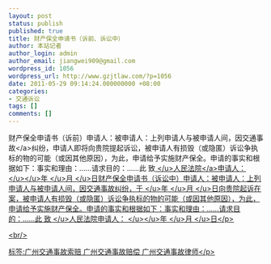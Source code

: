 ```yaml
---
layout: post
status: publish
published: true
title: 财产保全申请书（诉前、诉讼中）
author: 本站记者
author_login: admin
author_email: jiangwei909@gmail.com
wordpress_id: 1056
wordpress_url: http://www.gzjtlaw.com/?p=1056
date: 2011-05-29 09:14:24.000000000 +08:00
categories:
- 交通诉讼
tags: []
comments: []
---
```

<p><p>财产保全申请书（诉前）申请人：被申请人：上列申请人与被申请人间，因<a>交通事故<&#47;a>纠纷，申请人即将向贵院提起诉讼，被申请人有损毁（或隐匿）诉讼争执标的物的可能（或因其他原因），为此，申请给予实施财产保全。申请的事实和根据如下：事实和理由：&hellip;&hellip;请求目的：&hellip;&hellip;此 致<u> <&#47;u><a>人民法院<&#47;a>申请人：<u> <&#47;u><u><&#47;u>年<u> <&#47;u>月<u> <&#47;u>日财产保全申请书（诉讼中）申请人：被申请人：上列申请人与被申请人间，因交通事故纠纷，于<u> <&#47;u>年<u> <&#47;u>月<u> <&#47;u>日向贵院起诉在案，被申请人有损毁（或隐匿）诉讼争执标的物的可能（或因其他原因），为此，申请给予实施财产保全。申请的事实和根据如下：事实和理由：&hellip;&hellip;请求目的：&hellip;&hellip;此 致<u> <&#47;u>人民法院申请人：<u> <&#47;u><u><&#47;u>年<u> <&#47;u>月<u> <&#47;u>日<&#47;p><br&#47;><p>标签:广州交通事故索赔 广州交通事故赔偿 广州交通事故律师<&#47;p>
